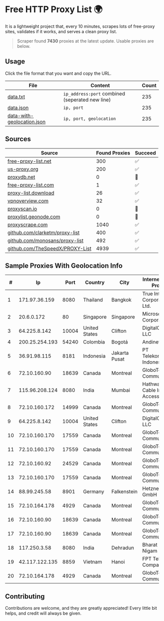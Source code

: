 
# Free HTTP Proxy List 🌍

It is a lightweight project that, every 10 minutes, scrapes lots of free-proxy sites, validates if it works, and serves a clean proxy list.


> Scraper found **7430** proxies at the latest update. Usable proxies are below.

## Usage

Click the file format that you want and copy the URL.


|File|Content|Count|
|----|-------|-----|
|[data.txt](https://raw.githubusercontent.com/themiralay/Proxy-List-World/master/data.txt)|`ip_address:port` combined (seperated new line)|235|
|[data.json](https://raw.githubusercontent.com/themiralay/Proxy-List-World/master/data.json)|`ip, port`|235|
|[data-with-geolocation.json](https://raw.githubusercontent.com/themiralay/Proxy-List-World/master/data-with-geolocation.json)|`ip, port, geolocation`|235|

## Sources

|Source|Found Proxies|Succeed|
|------|-------------|-------|
|[free-proxy-list.net](https://free-proxy-list.net)|300|✅|
|[us-proxy.org](https://www.us-proxy.org)|200|✅|
|[proxydb.net](http://proxydb.net)|0|🚫|
|[free-proxy-list.com](https://free-proxy-list.com/?page=&port=&type%5B%5D=http&type%5B%5D=https&up_time=0&search=Search)|1|✅|
|[proxy-list.download](https://www.proxy-list.download/HTTP)|26|✅|
|[vpnoverview.com](https://vpnoverview.com/privacy/anonymous-browsing/free-proxy-servers)|32|✅|
|[proxyscan.io](https://www.proxyscan.io)|0|🚫|
|[proxylist.geonode.com](https://proxylist.geonode.com/api/proxy-list?limit=300&page=1&sort_by=lastChecked&sort_type=desc&protocols=http,https)|0|🚫|
|[proxyscrape.com](https://api.proxyscrape.com/v2/?request=displayproxies&protocol=http&timeout=10000&country=all&ssl=all&anonymity=all)|1040|✅|
|[github.com/clarketm/proxy-list](https://raw.githubusercontent.com/clarketm/proxy-list/master/proxy-list-raw.txt)|400|✅|
|[github.com/monosans/proxy-list](https://raw.githubusercontent.com/monosans/proxy-list/main/proxies/http.txt)|492|✅|
|[github.com/TheSpeedX/PROXY-List](https://raw.githubusercontent.com/TheSpeedX/PROXY-List/master/http.txt)|4939|✅|


## Sample Proxies With Geolocation Info

|#|Ip|Port|Country|City|Internet Service Provider|
|-|--|----|-------|----|-------------------------|
|1|171.97.36.159|8080|Thailand|Bangkok|True Internet Corporation CO. Ltd.|
|2|20.6.0.172|80|Singapore|Singapore|Microsoft Corporation|
|3|64.225.8.142|10004|United States|Clifton|DigitalOcean, LLC|
|4|200.25.254.193|54240|Colombia|Bogotá|Andinet ON Line|
|5|36.91.98.115|8181|Indonesia|Jakarta Pusat|PT Telekomunikasi Indonesia|
|6|72.10.160.90|18639|Canada|Montreal|GloboTech Communications|
|7|115.96.208.124|8080|India|Mumbai|Hathway IP over Cable Internet Access|
|8|72.10.160.172|14999|Canada|Montreal|GloboTech Communications|
|9|64.225.8.142|10004|United States|Clifton|DigitalOcean, LLC|
|10|72.10.160.170|17559|Canada|Montreal|GloboTech Communications|
|11|72.10.160.170|17559|Canada|Montreal|GloboTech Communications|
|12|72.10.160.92|24529|Canada|Montreal|GloboTech Communications|
|13|72.10.160.170|17559|Canada|Montreal|GloboTech Communications|
|14|88.99.245.58|8901|Germany|Falkenstein|Hetzner Online GmbH|
|15|72.10.164.178|4929|Canada|Montreal|GloboTech Communications|
|16|72.10.160.90|18639|Canada|Montreal|GloboTech Communications|
|17|72.10.160.90|18639|Canada|Montreal|GloboTech Communications|
|18|117.250.3.58|8080|India|Dehradun|Bharat Sanchar Nigam Ltd|
|19|42.117.122.135|8859|Vietnam|Hanoi|FPT Telecom Company|
|20|72.10.164.178|4929|Canada|Montreal|GloboTech Communications|



## Contributing

Contributions are welcome, and they are greatly appreciated! Every
little bit helps, and credit will always be given.

